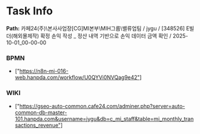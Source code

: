 # Task Info

**Path:** 카페24(주)\본사사업장\[CG]MI본부\MIH그룹\밸류업팀 / jygu / [348526] E빌더(해외몰제작) 확정 손익 작성 _ 정산 내역 기반으로 손익 데이터 금액 확인 / 2025-10-01_00-00-00

### BPMN
- ["https://n8n-mi-016-web.hanpda.com/workflow/U0QYVi0NVQag9e42"]

### WIKI
- ["https://gseo-auto-common.cafe24.com/adminer.php?server=auto-common-db-master-101.hanpda.com&username=jygu&db=c_mi_staff&table=mi_monthly_transactions_revenue"]

